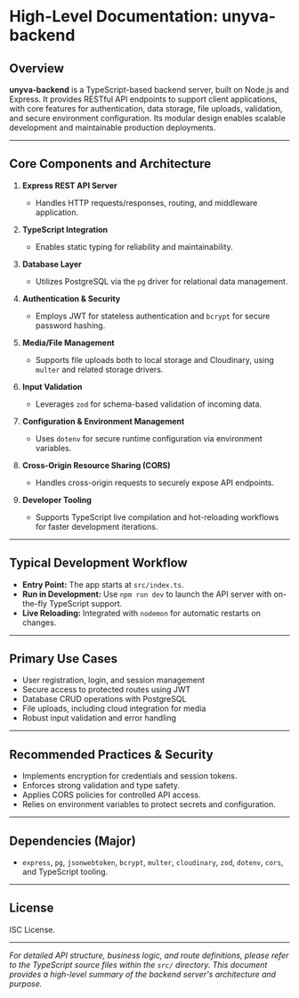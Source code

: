 # High-Level Documentation: unyva-backend

## Overview

**unyva-backend** is a TypeScript-based backend server, built on Node.js and Express. It provides RESTful API endpoints to support client applications, with core features for authentication, data storage, file uploads, validation, and secure environment configuration. Its modular design enables scalable development and maintainable production deployments.

---

## Core Components and Architecture

1. **Express REST API Server**
   - Handles HTTP requests/responses, routing, and middleware application.

2. **TypeScript Integration**
   - Enables static typing for reliability and maintainability.

3. **Database Layer**
   - Utilizes PostgreSQL via the `pg` driver for relational data management.

4. **Authentication & Security**
   - Employs JWT for stateless authentication and `bcrypt` for secure password hashing.

5. **Media/File Management**
   - Supports file uploads both to local storage and Cloudinary, using `multer` and related storage drivers.

6. **Input Validation**
   - Leverages `zod` for schema-based validation of incoming data.

7. **Configuration & Environment Management**
   - Uses `dotenv` for secure runtime configuration via environment variables.

8. **Cross-Origin Resource Sharing (CORS)**
   - Handles cross-origin requests to securely expose API endpoints.

9. **Developer Tooling**
   - Supports TypeScript live compilation and hot-reloading workflows for faster development iterations.

---

## Typical Development Workflow

- **Entry Point:** The app starts at `src/index.ts`.
- **Run in Development:** Use `npm run dev` to launch the API server with on-the-fly TypeScript support.
- **Live Reloading:** Integrated with `nodemon` for automatic restarts on changes.

---

## Primary Use Cases

- User registration, login, and session management
- Secure access to protected routes using JWT
- Database CRUD operations with PostgreSQL
- File uploads, including cloud integration for media
- Robust input validation and error handling

---

## Recommended Practices & Security

- Implements encryption for credentials and session tokens.
- Enforces strong validation and type safety.
- Applies CORS policies for controlled API access.
- Relies on environment variables to protect secrets and configuration.

---

## Dependencies (Major)

- `express`, `pg`, `jsonwebtoken`, `bcrypt`, `multer`, `cloudinary`, `zod`, `dotenv`, `cors`, and TypeScript tooling.

---

## License

ISC License.

---

*For detailed API structure, business logic, and route definitions, please refer to the TypeScript source files within the `src/` directory. This document provides a high-level summary of the backend server's architecture and purpose.*